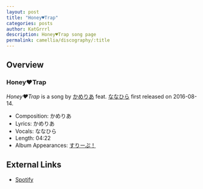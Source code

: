 ```yaml
---
layout: post
title: "Honey♥Trap"
categories: posts
author: KatGrrrl
description: Honey♥Trap song page
permalink: camellia/discography/:title
---
```


## Overview

### Honey♥Trap

*Honey♥Trap* is a song by [かめりあ](<{% link postsWiki/_posts/2023-12-10-camellia.md %}>) feat. [ななひら](#) first released on 2016-08-14.

* Composition: かめりあ
* Lyrics: かめりあ
* Vocals: ななひら
* Length: 04:22
* Album Appearances: [すりーぷ！](<{% link postsInclude/_posts/camellia/albums/Sleep/2023-12-18-Sleep.md %}>)

## External Links

* [Spotify](https://open.spotify.com/track/5ma08mgPhViCbVlDNMiRxJ?si=88fef72c5581471f)
